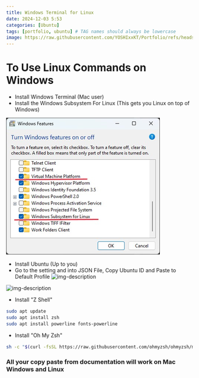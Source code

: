```yaml
---
title: Windows Terminal for Linux
date: 2024-12-03 5:53
categories: [Ubuntu]
tags: [portfolio, ubuntu] # TAG names should always be lowercase
image: https://raw.githubusercontent.com/YOSHIxxKT/Portfolio/refs/heads/main/images/images/images.jpg
---
```



# To Use Linux Commands on Windows 

* Install Windows Terminal (Mac user)
* Install the Windows Subsystem For Linux
(This gets you Linux on top of Windows)

![img-description](https://raw.githubusercontent.com/YOSHIxxKT/Portfolio/refs/heads/main/images/images/Windowsubsystem.jpg)
* Install Ubuntu (Up to you)
* Go to the setting and into JSON File, Copy Ubuntu ID and Paste to Default Profile 
![img-description](/assets/lib/images/ubuntu.jpg)


![img-description](/assets/lib/images/defaultprofile.jpg)
* Install "Z Shell"
```bash
sudo apt update
sudo apt install zsh
sudo apt install powerline fonts-powerline
 ```
 

* Install "Oh My Zsh"

```bash
sh -c "$(curl -fsSL https://raw.githubusercontent.com/ohmyzsh/ohmyzsh/master/tools/install.sh)"
```

### All your copy paste from documentation will work on Mac Windows and Linux